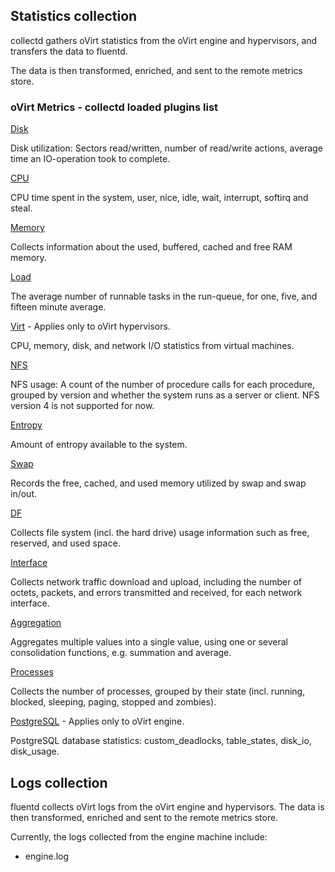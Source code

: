 ## Statistics collection
collectd gathers oVirt statistics from the oVirt engine and hypervisors, and transfers the data to fluentd.

The data is then transformed, enriched, and sent to the remote metrics store.

### oVirt Metrics - collectd loaded plugins list

[Disk](https://collectd.org/wiki/index.php/Plugin:Disk)
  
  Disk utilization: Sectors read/written, number of read/write actions,
  average time an IO-operation took to complete.

[CPU](https://collectd.org/wiki/index.php/Plugin:CPU)

  CPU time spent in the system, user, nice, idle, wait, interrupt, softirq and steal.
      
[Memory](https://collectd.org/wiki/index.php/Plugin:Memory)

  Collects information about the used, buffered, cached and free RAM memory.

[Load](https://collectd.org/wiki/index.php/Plugin:Load)

  The average number of runnable tasks in the run-queue, for one, five, and fifteen minute average.

[Virt](https://collectd.org/wiki/index.php/Plugin:virt) - Applies only to oVirt hypervisors.

  CPU, memory, disk, and network I/O statistics from virtual machines.
 
[NFS](https://collectd.org/wiki/index.php/Plugin:NFS)

  NFS usage: A count of the number of procedure calls for each procedure, grouped by version
  and whether the system runs as a server or client. NFS version 4 is not supported for now.

[Entropy](https://collectd.org/wiki/index.php/Plugin:Entropy)

  Amount of entropy available to the system.
 
[Swap](https://collectd.org/wiki/index.php/Plugin:Swap)

  Records the free, cached, and used memory utilized by swap and swap in/out.
  
[DF](https://collectd.org/wiki/index.php/Plugin:DF)

  Collects file system (incl. the hard drive) usage information such as free, reserved, and used space.
  
[Interface](https://collectd.org/wiki/index.php/Plugin:Interface)

  Collects network traffic download and upload, including the number of octets, packets, and errors transmitted and received, for each network interface.

[Aggregation](https://collectd.org/wiki/index.php/Plugin:Aggregation)

  Aggregates multiple values into a single value, using one or several consolidation functions, e.g. summation and average.
  
[Processes](https://collectd.org/wiki/index.php/Plugin:Processes)
  
  Collects the number of processes, grouped by their state (incl. running, blocked, sleeping, paging, stopped and zombies).

[PostgreSQL](https://collectd.org/wiki/index.php/Plugin:PostgreSQL) - Applies only to oVirt engine.

  PostgreSQL database statistics: custom_deadlocks, table_states, disk_io, disk_usage.


## Logs collection
fluentd collects oVirt logs from the oVirt engine and hypervisors.
The data is then transformed, enriched and sent to the remote metrics store.

Currently, the logs collected from the engine machine include:

* engine.log
